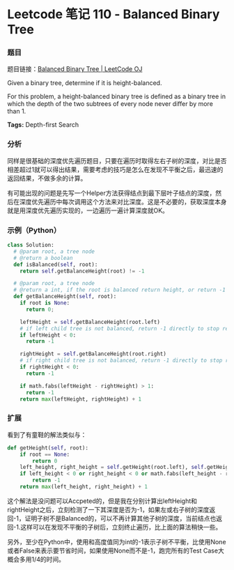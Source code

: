 # Leetcode 笔记 110 - Balanced Binary Tree

### 题目

题目链接：[Balanced Binary Tree | LeetCode OJ](https://oj.leetcode.com/problems/balanced-binary-tree/)

Given a binary tree, determine if it is height-balanced.

For this problem, a height-balanced binary tree is defined as a binary tree in which the depth of the two subtrees of every node never differ by more than 1.

**Tags:** Depth-first Search

### 分析

同样是很基础的深度优先遍历题目，只要在遍历时取得左右子树的深度，对比是否相差超过1就可以得出结果，需要考虑的技巧是怎么在发现不平衡之后，最迅速的返回结果，不做多余的计算。

有可能出现的问题是先写一个Helper方法获得结点到最下层叶子结点的深度，然后在深度优先遍历中每次调用这个方法来对比深度。这是不必要的，获取深度本身就是用深度优先遍历实现的，一边遍历一遍计算深度就OK。

### 示例（Python）

```python
class Solution:
  # @param root, a tree node
  # @return a boolean
  def isBalanced(self, root):
    return self.getBalanceHeight(root) != -1

  # @param root, a tree node
  # @return a int, if the root is balanced return height, or return -1
  def getBalanceHeight(self, root):
    if root is None:
      return 0;

    leftHeight = self.getBalanceHeight(root.left)
    # if left child tree is not balanced, return -1 directly to stop recursion
    if leftHeight < 0:
      return -1

    rightHeight = self.getBalanceHeight(root.right)
    # if right child tree is not balanced, return -1 directly to stop recursion
    if rightHeight < 0:
      return -1

    if math.fabs(leftHeight - rightHeight) > 1:
      return -1
    return max(leftHeight, rightHeight) + 1
```

### 扩展

看到了有童鞋的解法类似与：

```python
def getHeight(self, root):
    if root == None:
        return 0
    left_height, right_height = self.getHeight(root.left), self.getHeight(root.right)
    if left_height < 0 or right_height < 0 or math.fabs(left_height - right_height) > 1:
        return -1
    return max(left_height, right_height) + 1
```

这个解法是没问题可以Accpeted的，但是我在分别计算出leftHeight和rightHeight之后，立刻检测了一下其深度是否为-1，如果左或右子树的深度返回-1，证明子树不是Balanced的，可以不再计算其他子树的深度，当前结点也返回-1.这样可以在发现不平衡的子树后，立刻终止遍历，比上面的算法稍快一些。

另外，至少在Python中，使用和高度值同为int的-1表示子树不平衡，比使用None或者False来表示要节省时间，如果使用None而不是-1，跑完所有的Test Case大概会多用1/4的时间。
